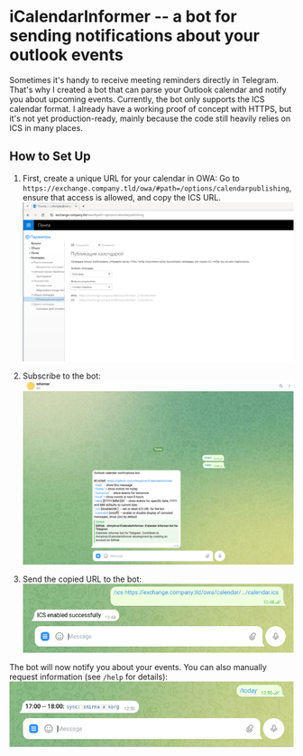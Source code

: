 # iCalendarInformer -- a bot for sending notifications about your outlook events

Sometimes it's handy to receive meeting reminders directly in Telegram.
That's why I created a bot that can parse your Outlook calendar and notify you about upcoming events.
Currently, the bot only supports the ICS calendar format.
I already have a working proof of concept with HTTPS, but it's not yet production-ready,
mainly because the code still heavily relies on ICS in many places.

## How to Set Up

1. First, create a unique URL for your calendar in OWA:
   Go to `https://exchange.company.tld/owa/#path=/options/calendarpublishing`, ensure that access is allowed, and
   copy the ICS URL.
   ![OWA properties](images/owa_properties.png)

2. Subscribe to the bot:
   ![Example 1](images/tg1.png)

3. Send the copied URL to the bot:
   ![Example 2](images/tg2.png)

The bot will now notify you about your events.
You can also manually request information (see `/help` for details):
![Example 3](images/tg3.png)
